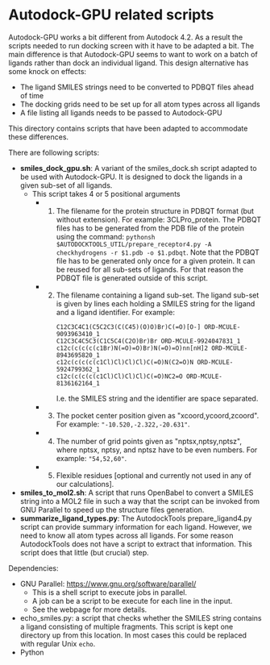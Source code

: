 # Autodock-GPU related scripts

Autodock-GPU works a bit different from Autodock 4.2. As a 
result the scripts needed to run docking screen with it
have to be adapted a bit. The main difference is that
Autodock-GPU seems to want to work on a batch of ligands
rather than dock an individual ligand. This design alternative
has some knock on effects:

- The ligand SMILES strings need to be converted to PDBQT files ahead of time
- The docking grids need to be set up for all atom types across all ligands
- A file listing all ligands needs to be passed to Autodock-GPU

This directory contains scripts that have been adapted to 
accommodate these differences.

There are following scripts:

- **smiles\_dock\_gpu.sh**: A variant of the smiles\_dock.sh script adapted to be
  used with Autodock-GPU. It is designed to dock the ligands in a given sub-set
  of all ligands. 
  - This script takes 4 or 5 positional arguments
    - 1. The filename for the protein structure in PDBQT format (but without extension).
         For example: 3CLPro_protein. The PDBQT files has to be generated from the PDB file
         of the protein using the command: `pythonsh $AUTODOCKTOOLS_UTIL/prepare_receptor4.py -A checkhydrogens -r $1.pdb -o $1.pdbqt`. Note that the PDBQT file has to be generated
         only once for a given protein. It can be reused for all sub-sets of ligands. For
         that reason the PDBQT file is generated outside of this script.
    - 2. The filename containing a ligand sub-set. The ligand sub-set is given by lines
         each holding a SMILES string for the ligand and a ligand identifier. For example:
         ```
         C12C3C4C1(C5C2C3(C(C45)(O)O)Br)C(=O)[O-] ORD-MCULE-9093963410_1
         C12C3C4C5C3(C1C5C4(C2O)Br)Br ORD-MCULE-9924047831_1
         c12c(c(c(c(c1Br)N(=O)=O)Br)N(=O)=O)nn[nH]2 ORD-MCULE-8943695820_1
         c12c(c(c(c(c1Cl)Cl)Cl)Cl)C(=O)N(C2=O)N ORD-MCULE-5924799362_1
         c12c(c(c(c(c1Cl)Cl)Cl)Cl)C(=O)NC2=O ORD-MCULE-8136162164_1
         ```
         I.e. the SMILES string and the identifier are space separated.
    - 3. The pocket center position given as "xcoord,ycoord,zcoord". 
         For example: `"-10.520,-2.322,-20.631"`.
    - 4. The number of grid points given as "nptsx,nptsy,nptsz", where 
         nptsx, nptsy, and nptsz have to be even numbers. For example:
         `"54,52,60"`.
    - 5. Flexible residues [optional and currently not used in any of our calculations].
- **smiles_to_mol2.sh**: A script that runs OpenBabel to convert a SMILES string
  into a MOL2 file in such a way that the script can be invoked from GNU Parallel
  to speed up the structure files generation.
- **summarize_ligand_types.py**: The AutodockTools prepare_ligand4.py script can 
  provide summary information for each ligand. However, we need to know all
  atom types across all ligands. For some reason AutodockTools does not have
  a script to extract that information. This script does that little (but
  crucial) step.

Dependencies:

- GNU Parallel: https://www.gnu.org/software/parallel/
  - This is a shell script to execute jobs in parallel.
  - A job can be a script to be execute for each line in the input.
  - See the webpage for more details. 
- echo_smiles.py: a script that checks whether the SMILES string contains a ligand
  consisting of multiple fragments. This script is kept one directory up from this
  location. In most cases this could be replaced with regular Unix `echo`.
- Python
